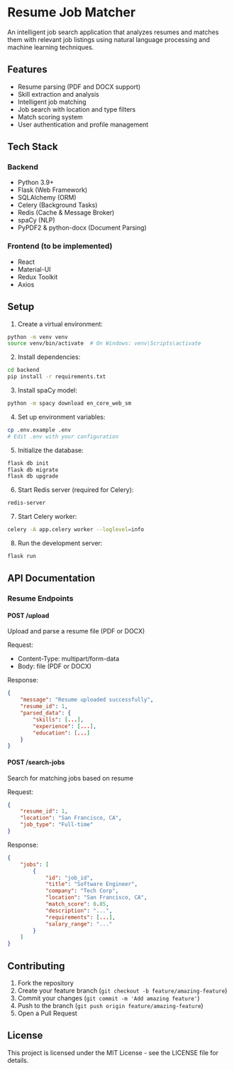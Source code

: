 # Resume Job Matcher

An intelligent job search application that analyzes resumes and matches them with relevant job listings using natural language processing and machine learning techniques.

## Features

- Resume parsing (PDF and DOCX support)
- Skill extraction and analysis
- Intelligent job matching
- Job search with location and type filters
- Match scoring system
- User authentication and profile management

## Tech Stack

### Backend
- Python 3.9+
- Flask (Web Framework)
- SQLAlchemy (ORM)
- Celery (Background Tasks)
- Redis (Cache & Message Broker)
- spaCy (NLP)
- PyPDF2 & python-docx (Document Parsing)

### Frontend (to be implemented)
- React
- Material-UI
- Redux Toolkit
- Axios

## Setup

1. Create a virtual environment:
```bash
python -m venv venv
source venv/bin/activate  # On Windows: venv\Scripts\activate
```

2. Install dependencies:
```bash
cd backend
pip install -r requirements.txt
```

3. Install spaCy model:
```bash
python -m spacy download en_core_web_sm
```

4. Set up environment variables:
```bash
cp .env.example .env
# Edit .env with your configuration
```

5. Initialize the database:
```bash
flask db init
flask db migrate
flask db upgrade
```

6. Start Redis server (required for Celery):
```bash
redis-server
```

7. Start Celery worker:
```bash
celery -A app.celery worker --loglevel=info
```

8. Run the development server:
```bash
flask run
```

## API Documentation

### Resume Endpoints

#### POST /upload
Upload and parse a resume file (PDF or DOCX)

Request:
- Content-Type: multipart/form-data
- Body: file (PDF or DOCX)

Response:
```json
{
    "message": "Resume uploaded successfully",
    "resume_id": 1,
    "parsed_data": {
        "skills": [...],
        "experience": [...],
        "education": [...]
    }
}
```

#### POST /search-jobs
Search for matching jobs based on resume

Request:
```json
{
    "resume_id": 1,
    "location": "San Francisco, CA",
    "job_type": "Full-time"
}
```

Response:
```json
{
    "jobs": [
        {
            "id": "job_id",
            "title": "Software Engineer",
            "company": "Tech Corp",
            "location": "San Francisco, CA",
            "match_score": 0.85,
            "description": "...",
            "requirements": [...],
            "salary_range": "..."
        }
    ]
}
```

## Contributing

1. Fork the repository
2. Create your feature branch (`git checkout -b feature/amazing-feature`)
3. Commit your changes (`git commit -m 'Add amazing feature'`)
4. Push to the branch (`git push origin feature/amazing-feature`)
5. Open a Pull Request

## License

This project is licensed under the MIT License - see the LICENSE file for details.
